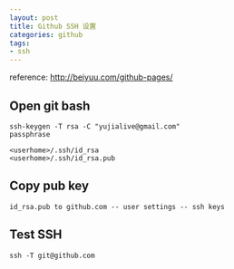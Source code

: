 ```yaml
---
layout: post
title: Github SSH 设置
categories: github
tags: 
- ssh
---
```


reference: <http://beiyuu.com/github-pages/>

## Open git bash
	ssh-keygen -T rsa -C "yujialive@gmail.com"
	passphrase

	<userhome>/.ssh/id_rsa
	<userhome>/.ssh/id_rsa.pub

## Copy pub key
	id_rsa.pub to github.com -- user settings -- ssh keys

## Test SSH
	ssh -T git@github.com